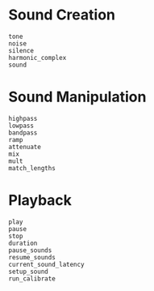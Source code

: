 # Sound Creation

```@docs
tone
noise
silence
harmonic_complex
sound
```

# Sound Manipulation

```@docs
highpass
lowpass
bandpass
ramp
attenuate
mix
mult
match_lengths
```

# Playback

```@docs
play
pause
stop
duration
pause_sounds
resume_sounds
current_sound_latency
setup_sound
run_calibrate
```

